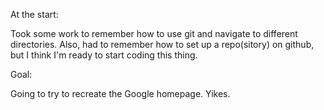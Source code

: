 At the start:

Took some work to remember how to use git and navigate to different directories. Also, had to remember how to set up a repo(sitory) on github, but I think I'm ready to start coding this thing.

Goal:

Going to try to recreate the Google homepage. Yikes.